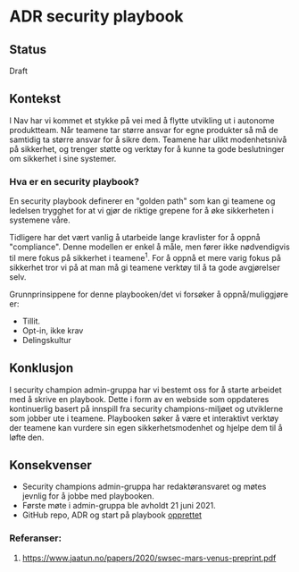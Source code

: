 # ADR security playbook

## Status

Draft

## Kontekst

I Nav har vi kommet et stykke på vei med å flytte utvikling ut i autonome produktteam. Når
teamene tar større ansvar for egne produkter så må de samtidig ta større ansvar for å sikre dem. Teamene har ulikt modenhetsnivå på sikkerhet, og trenger støtte og verktøy for å kunne ta gode beslutninger om sikkerhet i sine systemer.

### Hva er en security playbook?

En security playbook definerer en "golden path" som kan gi teamene og ledelsen trygghet for at vi gjør de riktige grepene for å øke sikkerheten i systemene våre.

Tidligere har det vært vanlig å utarbeide lange kravlister for å oppnå "compliance". Denne modellen er enkel å måle, men fører ikke nødvendigvis til mere fokus på sikkerhet i teamene<sup>1</sup>. For å oppnå et mere varig fokus på sikkerhet tror vi på at man må gi teamene verktøy til å ta gode avgjørelser selv.

Grunnprinsippene for denne playbooken/det vi forsøker å oppnå/muliggjøre er:

- Tillit.
- Opt-in, ikke krav
- Delingskultur

## Konklusjon

I security champion admin-gruppa har vi bestemt oss for å starte arbeidet med å skrive en playbook. Dette i form av en webside som oppdateres kontinuerlig basert på innspill fra security champions-miljøet og utviklerne som jobber ute i teamene. Playbooken søker å være et interaktivt verktøy der teamene kan vurdere sin egen sikkerhetsmodenhet og hjelpe dem til å løfte den.

## Konsekvenser

- Security champions admin-gruppa har redaktøransvaret og møtes jevnlig for å jobbe med playbooken.
- Første møte i admin-gruppa ble avholdt 21 juni 2021.
- GitHub repo, ADR og start på playbook [opprettet](https://github.com/navikt/security-playbook)

### Referanser:

1. https://www.jaatun.no/papers/2020/swsec-mars-venus-preprint.pdf
